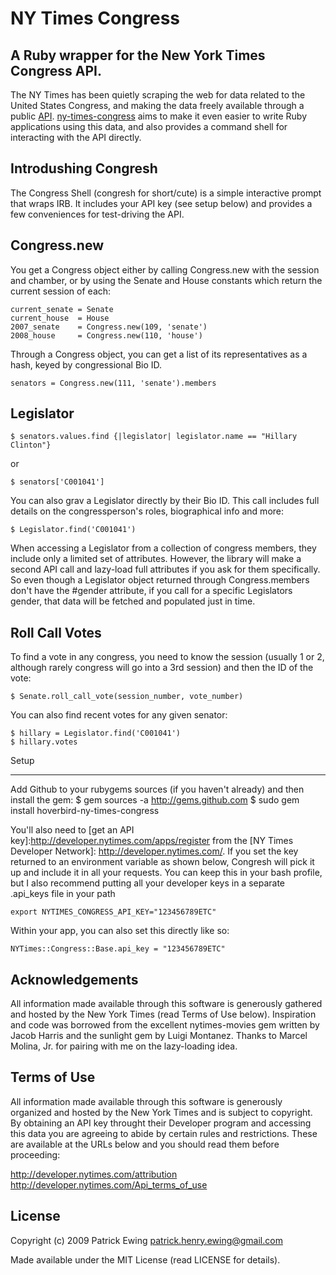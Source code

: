 NY Times Congress
===============

A Ruby wrapper for the New York Times Congress API.
---------------------
The NY Times has been quietly scraping the web for data related to the United States Congress, and making the data freely available through a public [API](http://open.blogs.nytimes.com/2009/01/08/introducing-the-congress-api/).  [ny-times-congress](http://github.com/hoverbird/ny-times-congress/) aims to make it even easier to write Ruby applications using this data, and also provides a command shell for interacting with the API directly.

Introdushing Congresh
---------------------
The Congress Shell (congresh for short/cute) is a simple interactive prompt that wraps IRB.  It includes your API key (see setup below) and provides a few conveniences for test-driving the API. 

Congress.new
---------------------
You get a Congress object either by calling Congress.new with the session and chamber, or by using the Senate and House constants which return the current session of each:

    current_senate = Senate
    current_house  = House
    2007_senate    = Congress.new(109, 'senate')
    2008_house     = Congress.new(110, 'house')

Through a Congress object, you can get a list of its representatives as a hash, keyed by congressional Bio ID.

    senators = Congress.new(111, 'senate').members

Legislator
---------------------

    $ senators.values.find {|legislator| legislator.name == "Hillary Clinton"}

  or

    $ senators['C001041']

You can also grav a Legislator directly by their Bio ID. This call includes full details on the congressperson's roles, biographical info and more:

    $ Legislator.find('C001041')
    
When accessing a Legislator from a collection of congress members, they include only a limited set of attributes.  However, the library will make a second API call and lazy-load full attributes if you ask for them specifically.  So even though a Legislator object returned through Congress.members don't have the #gender attribute, if you call for a specific Legislators gender, that data will be fetched and populated just in time.
    
    
Roll Call Votes
---------------------

To find a vote in any congress, you need to know the session (usually 1 or 2, although rarely congress will go into a 3rd session) and then the ID of the vote:

    $ Senate.roll_call_vote(session_number, vote_number)
    
You can also find recent votes for any given senator:
    
    $ hillary = Legislator.find('C001041')
    $ hillary.votes


Setup
_____________________

Add Github to your rubygems sources (if you haven't already) and then install the gem:
    $ gem sources -a http://gems.github.com 
    $ sudo gem install hoverbird-ny-times-congress
    
You'll also need to [get an API key]:http://developer.nytimes.com/apps/register from the [NY Times Developer Network]: http://developer.nytimes.com/.  If you set the key returned to an environment variable as shown below, Congresh will pick it up and include it in all your requests.  You can keep this in your bash profile, but I also recommend putting all your developer keys in a separate .api_keys file in your path

    export NYTIMES_CONGRESS_API_KEY="123456789ETC"
    
Within your app, you can also set this directly like so:

    NYTimes::Congress::Base.api_key = "123456789ETC"
    

Acknowledgements
---------------------
All information made available through this software is generously gathered and hosted by the New York Times (read Terms of Use below).  Inspiration and code was borrowed from the excellent nytimes-movies gem written by Jacob Harris and the sunlight gem by Luigi Montanez.  Thanks to Marcel Molina, Jr. for pairing with me on the lazy-loading idea.


Terms of Use
---------------------
All information made available through this software is generously organized and hosted by the New York Times and is subject to copyright.  By obtaining an API key throught their Developer program and accessing this data you are agreeing to abide by certain rules and restrictions. These are available at the URLs below and you should read them before proceeding:

  http://developer.nytimes.com/attribution
  http://developer.nytimes.com/Api_terms_of_use


License
---------------------
Copyright (c) 2009 Patrick Ewing <patrick.henry.ewing@gmail.com>


Made available under the MIT License (read LICENSE for details).

